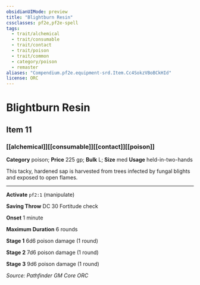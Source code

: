 ```yaml
---
obsidianUIMode: preview
title: "Blightburn Resin"
cssclasses: pf2e,pf2e-spell
tags:
  - trait/alchemical
  - trait/consumable
  - trait/contact
  - trait/poison
  - trait/common
  - category/poison
  - remaster
aliases: "Compendium.pf2e.equipment-srd.Item.Cc4SokzVBoBCkHId"
license: ORC
---
```

# Blightburn Resin
## Item 11
### [[alchemical]][[consumable]][[contact]][[poison]]

**Category** poison; 
**Price** 225 gp; 
**Bulk** L; **Size** med
**Usage** held-in-two-hands

This tacky, hardened sap is harvested from trees infected by fungal blights and exposed to open flames.

* * *

**Activate** `pf2:1` (manipulate)

**Saving Throw** DC 30 Fortitude check

**Onset** 1 minute

**Maximum Duration** 6 rounds

**Stage 1** 6d6 poison damage (1 round)

**Stage 2** 7d6 poison damage (1 round)

**Stage 3** 9d6 poison damage (1 round)

*Source: Pathfinder GM Core*
*ORC*
